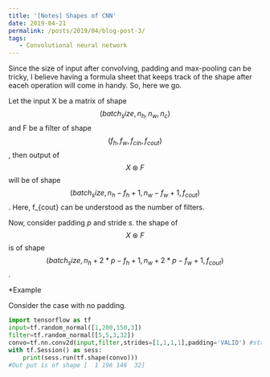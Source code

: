 ```yaml
---
title: '[Notes] Shapes of CNN'
date: 2019-04-21
permalink: /posts/2019/04/blog-post-3/
tags:
   - Convolutional neural network
---
```


Since the size of input after convolving, padding and max-pooling can be tricky, I believe having a formula sheet that keeps track of the shape after eaceh operation will come in handy. So, here we go.

Let the input X be a matrix of shape $$(batch_size,n_h,n_w,n_c)$$ and F be a filter of shape $$(f_h,f_w,f_{cin},f_{cout})$$, then output of $$X\circledast F$$ will be of shape $$(batch_size,n_h-f_h+1,n_w-f_w+1,f_{cout})$$. Here,
f_{cout} can be understood as the number of filters.

Now, consider padding $p$ and stride $s$. the shape of $$X\circledast F$$ is of shape $$(batch_size,n_h+2*p-f_h+1,n_w+2*p-f_w+1,f_{cout})$$.

*Example

Consider the case with no padding.

```python
import tensorflow as tf
input=tf.random_normal([1,200,150,3])
filter=tf.random_normal([5,5,3,32])
convo=tf.nn.conv2d(input,filter,strides=[1,1,1,1],padding='VALID') #stride =1 and no padding
with tf.Session() as sess:
	print(sess.run(tf.shape(convo)))
#Out put is of shape [  1 196 146  32]
```

